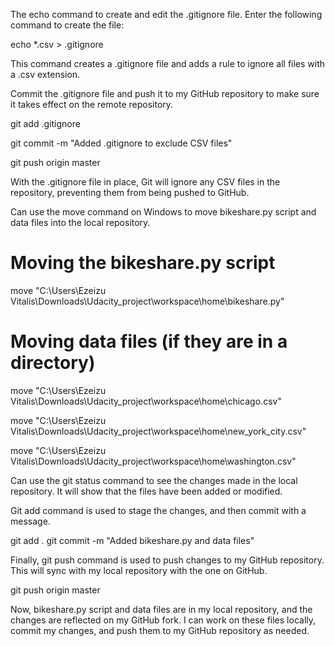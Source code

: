 The echo command to create and edit the .gitignore file. Enter the following command to create the file:

echo *.csv > .gitignore

This command creates a .gitignore file and adds a rule to ignore all files with a .csv extension.

Commit the .gitignore file and push it to my GitHub repository to make sure it takes effect on the remote repository.

git add .gitignore

git commit -m "Added .gitignore to exclude CSV files"

git push origin master

With the .gitignore file in place, Git will ignore any CSV files in the repository, preventing them from being pushed to GitHub. 

Can use the move command on Windows to move bikeshare.py script and data files into the local repository. 

# Moving the bikeshare.py script
move "C:\Users\Ezeizu Vitalis\Downloads\Udacity_project\workspace\home\bikeshare.py"

# Moving data files (if they are in a directory)
move "C:\Users\Ezeizu Vitalis\Downloads\Udacity_project\workspace\home\chicago.csv"
        
move "C:\Users\Ezeizu Vitalis\Downloads\Udacity_project\workspace\home\new_york_city.csv"

move "C:\Users\Ezeizu Vitalis\Downloads\Udacity_project\workspace\home\washington.csv"

Can use the git status command to see the changes made in the local repository. It will show that the files have been added or modified.

Git add command is used to stage the changes, and then commit with a message. 

git add .
git commit -m "Added bikeshare.py and data files"

Finally, git push command is used to push changes to my GitHub repository. This will sync with my local repository with the one on GitHub.


git push origin master

Now, bikeshare.py script and data files are in my local repository, and the changes are reflected on my GitHub fork. I can work on these files locally, commit my changes, and push them to my GitHub repository as needed.